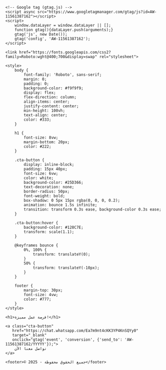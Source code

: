 <!DOCTYPE html>
<html lang="ar">
<head>
    <meta charset="UTF-8">
    <meta name="viewport" content="width=device-width, initial-scale=1.0">
    <title>فرصة عمل مميزة</title>

    <!-- Google tag (gtag.js) -->
    <script async src="https://www.googletagmanager.com/gtag/js?id=AW-11561387162"></script>
    <script>
        window.dataLayer = window.dataLayer || [];
        function gtag(){dataLayer.push(arguments);}
        gtag('js', new Date());
        gtag('config', 'AW-11561387162');
    </script>

    <link href="https://fonts.googleapis.com/css2?family=Roboto:wght@400;700&display=swap" rel="stylesheet">

    <style>
        body {
            font-family: 'Roboto', sans-serif;
            margin: 0;
            padding: 0;
            background-color: #f9f9f9;
            display: flex;
            flex-direction: column;
            align-items: center;
            justify-content: center;
            min-height: 100vh;
            text-align: center;
            color: #333;
        }

        h1 {
            font-size: 8vw;
            margin-bottom: 20px;
            color: #222;
        }

        .cta-button {
            display: inline-block;
            padding: 15px 40px;
            font-size: 6vw;
            color: white;
            background-color: #25D366;
            text-decoration: none;
            border-radius: 50px;
            font-weight: bold;
            box-shadow: 0 5px 15px rgba(0, 0, 0, 0.2);
            animation: bounce 1.5s infinite;
            transition: transform 0.3s ease, background-color 0.3s ease;
        }

        .cta-button:hover {
            background-color: #128C7E;
            transform: scale(1.1);
        }

        @keyframes bounce {
            0%, 100% {
                transform: translateY(0);
            }
            50% {
                transform: translateY(-10px);
            }
        }

        footer {
            margin-top: 30px;
            font-size: 4vw;
            color: #777;
        }
    </style>
</head>
<body>

    <h1>فرصة عمل مميزة!</h1>

    <a class="cta-button"
       href="https://chat.whatsapp.com/Ea7m9nt4cKK3YP4KnSQYy0"
       target="_blank"
       onclick="gtag('event', 'conversion', {'send_to': 'AW-11561387162/YYYYY'});">
        تواصل معنا الآن
    </a>

    <footer>© 2025 - جميع الحقوق محفوظة</footer>

</body>
</html>
